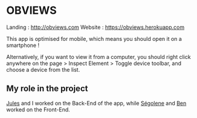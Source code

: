 # OBVIEWS

Landing : http://obviews.com
Website : https://obviews.herokuapp.com

This app is optimised for mobile, which means you should open it on a smartphone !

Alternatively, if you want to view it from a computer, you should right click anywhere on the page > Inspect Element > Toggle device toolbar, and choose a device from the list.

## My role in the project

[Jules](https://github.com/rigomontj) and I worked on the Back-End of the app, while [Ségolene](https://github.com/SegoleneAl) and [Ben](https://github.com/BenCmjn) worked on the Front-End.
